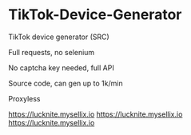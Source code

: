 # TikTok-Device-Generator
TikTok device generator (SRC)

Full requests, no selenium

No captcha key needed, full API

Source code, can gen up to 1k/min

Proxyless


https://lucknite.mysellix.io
https://lucknite.mysellix.io
https://lucknite.mysellix.io


